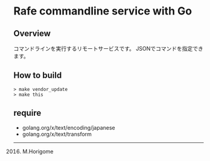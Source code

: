 # Rafe commandline service with Go

## Overview

コマンドラインを実行するリモートサービスです。 JSONでコマンドを指定できます。

## How to build

    > make vendor_update
    > make this

## require

* golang.org/x/text/encoding/japanese
* golang.org/x/text/transform

---

2016. M.Horigome
